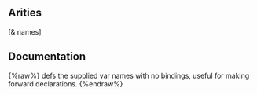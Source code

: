## Arities
[& names]

## Documentation
{%raw%}
defs the supplied var names with no bindings, useful for making forward declarations.
{%endraw%}
